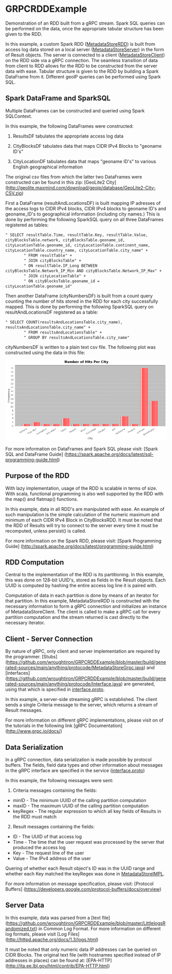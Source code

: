 # GRPCRDDExample
Demonstration of an RDD built from a gRPC stream. Spark SQL queries can be performed on the data, once the appropriate tabular structure has been given to the RDD.

In this example, a custom Spark RDD ([MetadataStoreRDD](https://github.com/wroughtiron/GRPCRDDExample/blob/master/src/main/scala/example/MetadataStoreRDD.scala)) is built from access log data stored on a local server ([MetadataStoreServer](https://github.com/wroughtiron/GRPCRDDExample/blob/master/src/main/java/example/MetadataStoreServer.java)) in the form of Result objects. The server is connected to a client ([MetadataStoreClient](https://github.com/wroughtiron/GRPCRDDExample/blob/master/src/main/java/example/MetadataStoreClient.java
)) on the RDD side via a gRPC connection. The seamless transition of data from client to RDD allows for the RDD to be constructed from the server data with ease. Tabular structure is given to the RDD by building a Spark DataFrame from it. Different geoIP queries can be performed using Spark SQL.

## Spark DataFrame and SparkSQL

Multiple DataFrames can be constructed and queried using Spark SQLContext.

In this example, the following DataFrames were constructed:

1. ResultsDF tabulates the appropriate access log data

2. CityBlocksDF tabulates data that maps CIDR IPv4 Blocks to "geoname ID's"

3. CityLocationDF tabulates data that maps "geoname ID's" to various English geographical information

The original csv files from which the latter two DataFrames were constructed can be found in this zip: [GeoLite2 City] (http://geolite.maxmind.com/download/geoip/database/GeoLite2-City-CSV.zip)

First a DataFrame (resultAndLocationsDF) is built mapping IP adresses of the access logs to CIDR IPv4 blocks, CIDR IPv4 blocks to geoname ID's and geoname_ID's to geographical information (including city names.) This is done by performing the following SparkSQL query on all three DataFrames registered as tables:

```
" SELECT resultTable.Time, resultTable.Key, resultTable.Value, cityBlocksTable.network, cityBlocksTable.geoname_id, cityLocationTable.geoname_id, cityLocationTable.continent_name, cityLocationTable.country_name, cityLocationTable.city_name" +
        " FROM resultTable" +
        " JOIN cityBlocksTable" +
        " ON resultTable.IP_Long BETWEEN cityBlocksTable.Network_IP_Min AND cityBlocksTable.Network_IP_Max" +
        " JOIN cityLocationTable" +
        " ON cityBlocksTable.geoname_id = cityLocationTable.geoname_id"
```

Then another DataFrame (cityNumbersDF) is built from a count query counting the number of hits stored in the RDD for each city successfully mapped. This is done by performing the following SparkSQL query on resultAndLocationsDF registered as a table:

```
" SELECT COUNT(resultsAndLocationsTable.city_name), resultsAndLocationsTable.city_name" +
        " FROM resultsAndLocationsTable" +
        " GROUP BY resultsAndLocationsTable.city_name"
```


cityNumbersDF is written to a plain text csv file. The following plot was constructed using the data in this file:

![alt tag](https://raw.githubusercontent.com/wroughtiron/GRPCRDDExample/master/Number_of_Hits_Per_City.png)

For more information on DataFrames and Spark SQL please visit: [Spark SQL and DataFrame Guide] (https://spark.apache.org/docs/latest/sql-programming-guide.html)

## Purpose of the RDD

With lazy implementation, usage of the RDD is scalable in terms of size. With scala, functional programming is also well supported by the RDD with the map() and flatmap() functions.

In this example, data in all RDD's are manipulated with ease. An example of such manipulation is the simple calculation of the numeric maximum and minimum of each CIDR IPv4 Block in CityBlocksRDD. It must be noted that the RDD of Results will try to connect to the server every time it must be recomputed, unless persist() is called.

For more information on the Spark RDD, please visit: [Spark Programming Guide] (http://spark.apache.org/docs/latest/programming-guide.html)

## RDD Computation

Central to the implementation of the RDD is its partitioning. In this example, this was done on 128-bit UUID's, stored as fields in the Result objects. Each UUID is computed by hashing the entire access log line it is paired with.

Computation of data in each partition is done by means of an iterator for that partition. In this example, MetadataStoreRDD is constructed with the necessary information to form a gRPC connection and initializes an instance of MetadataStoreClient. The client is called to make a gRPC call for every partition computation and the stream returned is cast directly to the necessary iterator.

## Client - Server Connection

By nature of gRPC, only client and server implementation are required by the programmer. [Stubs] (https://github.com/wroughtiron/GRPCRDDExample/blob/master/build/generated-sources/main/anything/protocode/MetadataStoreGrpc.java) and [interfaces] (https://github.com/wroughtiron/GRPCRDDExample/blob/master/build/generated-sources/main/anything/protocode/Interface.java) are generated, using that which is specified in [interface.proto](https://github.com/wroughtiron/GRPCRDDExample/blob/master/src/main/proto/interface.proto).

In this example, a server-side streaming gRPC is established. The client sends a single Criteria message to the server, which returns a stream of Result messages.

For more information on different gRPC implementations, please visit on of the tutorials in the following link [gRPC Documentation] (http://www.grpc.io/docs/)

## Data Serialization

In a gRPC connection, data serialization is made possible by protocol buffers. The fields, field data types and other information about messages in the gRPC interface are specified in the service ([interface.proto](https://github.com/wroughtiron/GRPCRDDExample/blob/master/src/main/proto/interface.proto))

In this example, the following messages were sent:

1. Criteria messages containing the fields:
  - minID - The minimum UUID of the calling partition computation
  - maxID - The maximum UUID of the calling partition computation
  - keyRegex - The regular expression to which all key fields of Results in the RDD must match
  
2. Result messages containing the fields:
  - ID - The UUID of that access log
  - Time - The time that the user request was processed by the server that produced the access log
  - Key - The request line of the user
  - Value - The IPv4 address of the user

Quering of whether each Result object's ID was in the UUID range and whether each Key matched the keyRegex was done in [MetadataStoreIMPL](https://github.com/wroughtiron/GRPCRDDExample/blob/master/src/main/java/example/MetadataStoreIMPL.java).

For more information on message specification, please visit: [Protocol Buffers] (https://developers.google.com/protocol-buffers/docs/overview)

## Server Data

In this example, data was parsed from a [text file] (https://github.com/wroughtiron/GRPCRDDExample/blob/master/LittlelogsRandomized.txt) in Common Log Format. For more information on different log formats, please visit [Log Files] (http://httpd.apache.org/docs/1.3/logs.html)

It must be noted that only numeric data IP addresses can be queried on CIDR Blocks. The original text file (with hostnames specified instead of IP addresses in places) can be found at: [EPA-HTTP] (http://ita.ee.lbl.gov/html/contrib/EPA-HTTP.html)
